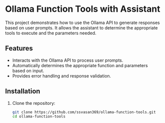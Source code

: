 # Ollama Function Tools with Assistant

This project demonstrates how to use the Ollama API to generate responses based on user prompts. It allows the assistant to determine the appropriate tools to execute and the parameters needed.

## Features

- Interacts with the Ollama API to process user prompts.
- Automatically determines the appropriate function and parameters based on input.
- Provides error handling and response validation.

## Installation

1. Clone the repository:

   ```bash
   git clone https://github.com/ssvasan369/ollama-function-tools.git
   cd ollama-function-tools

